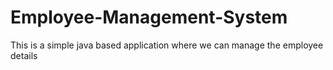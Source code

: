 # Employee-Management-System
This is a simple java based application where we can manage the employee details
